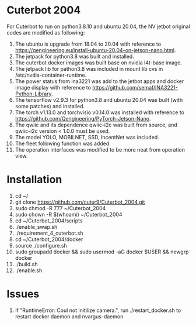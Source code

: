 # Cuterbot 2004 
For Cuterbot to run on python3.8.10 and ubuntu 20.04, the NV jetbot original codes are modified as following:
1. The ubuntu is upgrade from 18.04 to 20.04 with reference to https://qengineering.eu/install-ubuntu-20.04-on-jetson-nano.html.
2. The jetpack for python3.8 was built and installed.
3. The cuterbot docker images was built base on nvidia l4t-base image. 
4. The jetpack lib for pathon3.8 was included in mount lib cvs in /etc/nvdia-container-runtime.
5. The power status from ina3221 was add to the jetbot apps and docker image display with reference to https://github.com/semaf/INA3221-Python-Library.
6. The tensorflow v2.9.3 for python3.8 and ubuntu 20.04 was built (with some patches) and installed.
7. The torch v1.13.0 and torchvisio v0.14.0 was installed with reference to https://github.com/Qengineering/PyTorch-Jetson-Nano.
8. The qwiic and its dependence qwiic-i2c was built from source, and qwiic-i2c version < 1.0.0 must be used.
9. The model YOLO, MOBILNET, SSD, IncentNet was included.
10. The fleet following function was added.
11. The operation interfaces was modified to be more neat from operation view.

# Installation
1. cd ~/
2. git clone https://github.com/cuter9/Cuterbot_2004.git
3. sudo chmod -R 777 ~/Cuterbot_2004
4. sudo chown -R $(whoami) ~/Cuterbot_2004
5. cd ~/Cuterbot_2004/scripts
6. ./enable_swap.sh
7. ./requirement_4_cuterbot.sh
8. cd ~/Cuterbot_2004/docker
9. source ./configure.sh
10. sudo groupadd docker && sudo usermod -aG docker $USER && newgrp docker
11. ./build.sh
12. ./enable.sh

# Issues
1. if "RuntimeError: Coul not initilize camera.", run ./restart_docker.sh to restart docker daemon and nvargus-daemon

